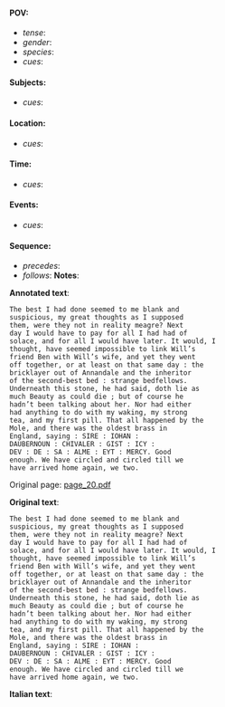 #### POV: 
  - *tense*:
  - *gender*:
  - *species*:
  - *cues*:
#### Subjects:
  - *cues*:
#### Location:
  - *cues*:
#### Time:
  - *cues*:
#### Events:
  - *cues*:
#### Sequence:
  - *precedes*: 
  - *follows*:
**Notes**:


**Annotated text**:
```
The best I had done seemed to me blank and
suspicious, my great thoughts as I supposed
them, were they not in reality meagre? Next
day I would have to pay for all I had had of
solace, and for all I would have later. It would, I
thought, have seemed impossible to link Will’s
friend Ben with Will’s wife, and yet they went
off together, or at least on that same day : the
bricklayer out of Annandale and the inheritor
of the second-best bed : strange bedfellows.
Underneath this stone, he had said, doth lie as
much Beauty as could die ; but of course he
hadn’t been talking about her. Nor had either
had anything to do with my waking, my strong
tea, and my first pill. That all happened by the
Mole, and there was the oldest brass in
England, saying : SIRE : IOHAN :
DAUBERNOUN : CHIVALER : GIST : ICY :
DEV : DE : SA : ALME : EYT : MERCY. Good
enough. We have circled and circled till we
have arrived home again, we two.
```

Original page:
[page_20.pdf](https://github.com/vigji/cainjb/blob/main/source_material/pages/page_20.pdf)


**Original text**:
```
The best I had done seemed to me blank and
suspicious, my great thoughts as I supposed
them, were they not in reality meagre? Next
day I would have to pay for all I had had of
solace, and for all I would have later. It would, I
thought, have seemed impossible to link Will’s
friend Ben with Will’s wife, and yet they went
off together, or at least on that same day : the
bricklayer out of Annandale and the inheritor
of the second-best bed : strange bedfellows.
Underneath this stone, he had said, doth lie as
much Beauty as could die ; but of course he
hadn’t been talking about her. Nor had either
had anything to do with my waking, my strong
tea, and my first pill. That all happened by the
Mole, and there was the oldest brass in
England, saying : SIRE : IOHAN :
DAUBERNOUN : CHIVALER : GIST : ICY :
DEV : DE : SA : ALME : EYT : MERCY. Good
enough. We have circled and circled till we
have arrived home again, we two.
```

**Italian text**:
```
```

